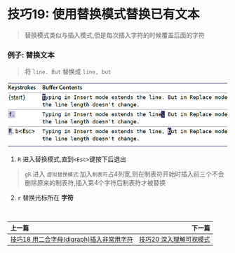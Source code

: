 # 技巧19: 使用替换模式替换已有文本

> 替换模式类似与插入模式,但是每次插入字符的时候覆盖后面的字符

### 例子: 替换文本

> 将 `line. But` 替换成 `line, but`

![tip19](../../images/tip19.png)  

1. `R` 进入替换模式,直到`<Esc>`键按下后退出

> `gR` 进入 `虚拟替换模式`:加入`制表符`占4列宽,则在制表符开始时插入前三个不会删除原来的制表符,插入第4个字符后制表符才被替换

2. `r` 替换光标所在 **字符**

<br>  

|上一篇|下一篇|
|:---|---:|
|[技巧18 用二合字母(digraph)插入非常用字符](tip18.md)|[技巧20 深入理解可视模式](../chapter4_visual_mode/tip20.md)|
